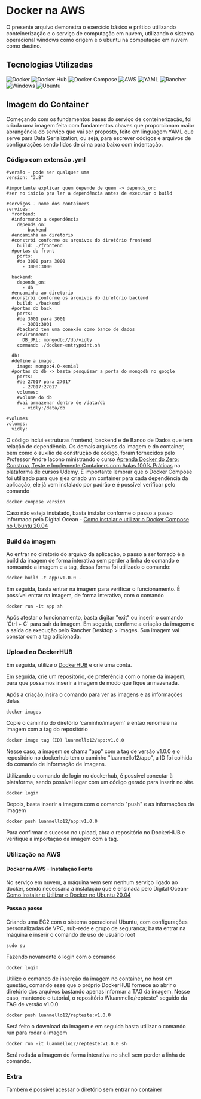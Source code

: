 # Docker na AWS
O presente arquivo demonstra o exercício básico e prático utilizando conteinerização e o serviço de computação em nuvem, utilizando o sistema operacional windows como origem e o ubuntu na computação em nuvem como destino.

## Tecnologias Utilizadas
![Docker](https://img.shields.io/badge/Docker-2496ED?style=flat&logo=docker&logoColor=white)
![Docker Hub](https://img.shields.io/badge/Docker_Hub-000000?style=for-the-badge&logo=docker&logoColor=white)
![Docker Compose](https://img.shields.io/badge/Docker_Compose-2496ED?style=for-the-badge&logo=docker&logoColor=white)
![AWS](https://img.shields.io/badge/AWS-232F3E?style=for-the-badge&logo=amazon-aws&logoColor=white)
![YAML](https://img.shields.io/badge/YAML-CB171E?style=for-the-badge&logo=yaml&logoColor=white)
![Rancher](https://img.shields.io/badge/Rancher-0075A8?style=for-the-badge&logo=rancher&logoColor=white)
![Windows](https://img.shields.io/badge/Windows-0078D4?style=for-the-badge&logo=windows&logoColor=white)
![Ubuntu](https://img.shields.io/badge/Ubuntu-E95420?style=for-the-badge&logo=ubuntu&logoColor=white)

## Imagem do Container
Começando com os fundamentos bases do serviço de conteinerização, foi criada uma imagem feita com fundamentos chaves que proporcionam maior abrangência do serviço que vai ser proposto, feito em linguagem YAML que serve para Data Serialization, ou seja, para escrever códigos e arquivos de configurações sendo lidos de cima para baixo com indentação.

### Código com extensão .yml
```
#versão - pode ser qualquer uma
version: "3.8"

#importante explicar quem depende de quem -> depends_on:
#ser no início pra ler a dependência antes de executar o build

#serviços - nome dos containers
services:
  frontend:
  #informando a dependência
    depends_on:
      - backend
  #encaminha ao diretorio
  #constrói conforme os arquivos do diretório frontend
    build: ./frontend
  #portas do front
    ports:
    #de 3000 para 3000
      - 3000:3000

  backend:
    depends_on:
      - db
  #encaminha ao diretorio
  #constrói conforme os arquivos do diretório backend
    build: ./backend
  #portas do back
    ports:
    #de 3001 para 3001
      - 3001:3001
    #backend tem uma conexão como banco de dados
    environment:
      DB_URL: mongodb://db/vidly
    command: ./docker-entrypoint.sh

  db:
  #define a image,
    image: mongo:4.0-xenial
  #portas do db -> basta pesquisar a porta do mongodb no google
    ports:
    #de 27017 para 27017
      - 27017:27017
    volumes:
    #volume do db
    #vai armazenar dentro de /data/db
      - vidly:/data/db

#volumes
volumes:
  vidly:
```
O código inclui estruturas frontend, backend e de Banco de Dados que tem relação de dependência. Os demais arquivos da imagem e do container, bem como o auxílio de construção de código, foram fornecidos pelo Professor Andre Iacono ministrando o curso [Aprenda Docker do Zero: Construa, Teste e Implemente Containers com Aulas 100% Práticas](https://www.udemy.com/course/docker-zero-avancado/) na plataforma de cursos Udemy. É importante lembrar que o Docker Compose foi utilizado para que sjea criado um container para cada dependência da aplicação, ele já vem instalado por padrão e é possível verificar pelo comando
```Shell
docker compose version
```
Caso não esteja instalado, basta instalar conforme o passo a passo informaod pelo Digital Ocean - [Como instalar e utilizar o Docker Compose no Ubuntu 20.04](https://www.digitalocean.com/community/tutorials/how-to-install-and-use-docker-compose-on-ubuntu-20-04-pt)

### Build da imagem
Ao entrar no diretório do arquivo da aplicação, o passo a ser tomado é a build da imagem de forma interativa sem perder a linha de comando e nomeando a imagem e a tag, dessa forma foi utilizado o comando:
```Shell
docker build -t app:v1.0.0 .
```
Em seguida, basta entrar na imagem para verificar o funcionamento. É possível entrar na imagem, de forma interativa, com o comando
```
docker run -it app sh
```
Após atestar o funcionamento, basta digitar "exit" ou inserir o comando 'Ctrl + C' para sair da imagem. Em seguida, confirme a criação da imagem e a saída da execução pelo Rancher Desktop > Images. Sua imagem vai constar com a tag adicionada.

### Upload no DockerHUB
Em seguida, utilize o [DockerHUB](https://www.google.com/url?sa=t&rct=j&q=&esrc=s&source=web&cd=&cad=rja&uact=8&ved=2ahUKEwjd9YK8ldOOAxWJvJUCHRPgMO4QFnoECCYQAQ&url=https%3A%2F%2Fhub.docker.com%2F&usg=AOvVaw08oOGeIqomrCmPs9p07hDk&opi=89978449) e crie uma conta.

Em seguida, crie um repositório, de preferência com o nome da imagem, para que possamos inserir a imagem de modo que fique armazenada.

Após a criação,insira o comando para ver as imagens e as informações delas
```Shell
docker images
```
Copie o caminho do diretório 'caminho/imagem' e entao renomeie na imagem com a tag do repositório
```Shell
docker image tag (ID) luanmello12/app:v1.0.0
```

Nesse caso, a imagem se chama "app" com a tag de versão v1.0.0 e o repositório no dockerhub tem o caminho "luanmello12/app", a ID foi colhida do comando de informação de imagens.

Utilizando o comando de login no dockerhub, é possível conectar à plataforma, sendo possível logar com um código gerado para inserir no site.

```Shell
docker login
```

Depois, basta inserir a imagem com o comando "push" e as informações da imagem
```Shell
docker push luanmello12/app:v1.0.0
```
Para confirmar o sucesso no upload, abra o repositório no DockerHUB e verifique a importação da imagem com a tag.

### Utilização na AWS
#### Docker na AWS - Instalação Fonte
No serviço em nuvem, a máquina vem sem nenhum serviço ligado ao docker, sendo necessária a instalação que é ensinada pelo Digital Ocean-[Como Instalar e Utilizar o Docker no Ubuntu 20.04](https://www.digitalocean.com/community/tutorials/how-to-install-and-use-docker-on-ubuntu-20-04-pt)

#### Passo a passo
Criando uma EC2 com o sistema operacional Ubuntu, com configurações personalizadas de VPC, sub-rede e grupo de segurança; basta entrar na máquina e inserir o comando de uso de usuário root
```Shell
sudo su
```
Fazendo novamente o login com o comando
```Shell
docker login
```
Utilize o comando de inserção da imagem no container, no host em questão, comando esse que o próprio DockerHUB fornece ao abrir o diretório dos arquivos bastando apenas informar a TAG da imagem.
Nesse caso, mantendo o tutorial, o repositório Wluanmello/repteste" seguido da TAG de versão v1.0.0
```Shell
docker push luanmello12/repteste:v1.0.0
```
Será feito o download da imagem e em seguida basta utilizar o comando run para rodar a imagem
```Shell
docker run -it luanmello12/repteste:v1.0.0 sh
```
Será rodada a imagem de forma interativa no shell sem perder a linha de comando.

### Extra
Também é possível acessar o diretório sem entrar no container 
